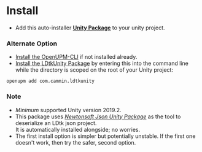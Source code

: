 # Install

- Add this auto-installer [**Unity Package**](https://package-installer.glitch.me/v1/installer/OpenUPM/com.cammin.ldtkunity?registry=https%3A%2F%2Fpackage.openupm.com) to your unity project.

### Alternate Option
- [Install the OpenUPM-CLI](https://openupm.com/docs/getting-started.html#installing-openupm-cli) if not installed already.
- [Install the LDtkUnity Package](https://openupm.com/docs/getting-started.html#installing-a-upm-package) by entering this into the command line while the directory is scoped on the root of your Unity project:  
```
openupm add com.cammin.ldtkunity
```  

### Note
- *Minimum* supported Unity version 2019.2.
- This package uses [*Newtonsoft Json Unity Package*](https://github.com/jilleJr/Newtonsoft.Json-for-Unity) as the tool to deserialize an LDtk json project.   
  It is automatically installed alongside; no worries.
- The first install option is simpler but potentially unstable. If the first one doesn't work, then try the safer, second option.
